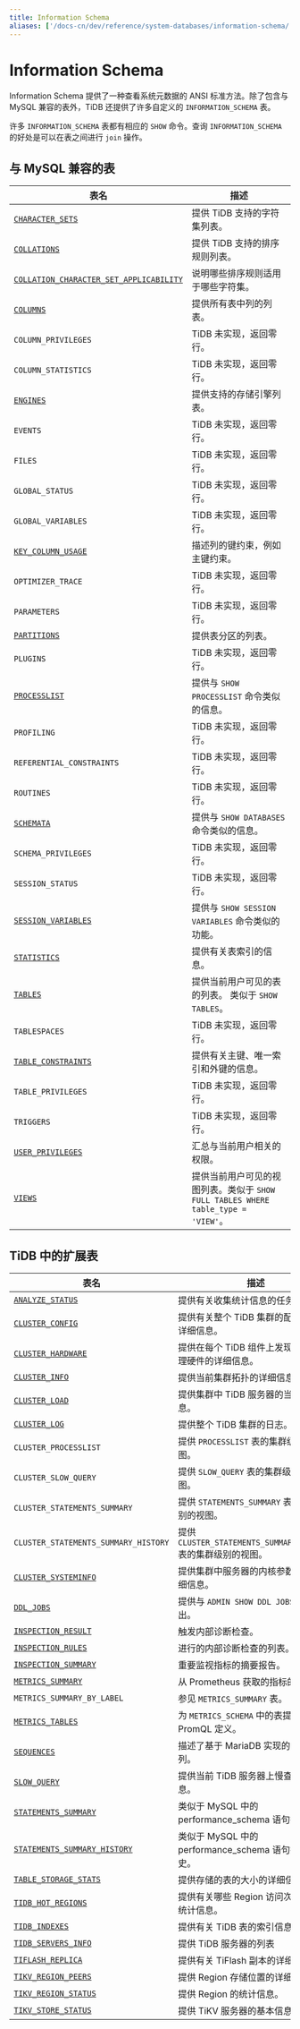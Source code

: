 ```yaml
---
title: Information Schema
aliases: ['/docs-cn/dev/reference/system-databases/information-schema/','/docs-cn/dev/reference/system-databases/information-schema/','/docs-cn/dev/system-tables/system-table-information-schema/','/zh/tidb/dev/system-table-information-schema/']
---
```


# Information Schema

Information Schema 提供了一种查看系统元数据的 ANSI 标准方法。除了包含与 MySQL 兼容的表外，TiDB 还提供了许多自定义的 `INFORMATION_SCHEMA` 表。

许多 `INFORMATION_SCHEMA` 表都有相应的 `SHOW` 命令。查询 `INFORMATION_SCHEMA` 的好处是可以在表之间进行 `join` 操作。

## 与 MySQL 兼容的表

| 表名                                                                                    | 描述                 |
|-----------------------------------------------------------------------------------------|-----------------------------|
| [`CHARACTER_SETS`](/information-schema/information-schema-character-sets.md)            | 提供 TiDB 支持的字符集列表。 |
| [`COLLATIONS`](/information-schema/information-schema-collations.md)                    | 提供 TiDB 支持的排序规则列表。 |
| [`COLLATION_CHARACTER_SET_APPLICABILITY`](/information-schema/information-schema-collation-character-set-applicability.md) | 说明哪些排序规则适用于哪些字符集。 |
| [`COLUMNS`](/information-schema/information-schema-columns.md)                          | 提供所有表中列的列表。 |
| `COLUMN_PRIVILEGES`                                                                     | TiDB 未实现，返回零行。 |
| `COLUMN_STATISTICS`                                                                     | TiDB 未实现，返回零行。 |
| [`ENGINES`](/information-schema/information-schema-engines.md)                          | 提供支持的存储引擎列表。 |
| `EVENTS`                                                                                | TiDB 未实现，返回零行。 |
| `FILES`                                                                                 | TiDB 未实现，返回零行。 |
| `GLOBAL_STATUS`                                                                         | TiDB 未实现，返回零行。 |
| `GLOBAL_VARIABLES`                                                                      | TiDB 未实现，返回零行。 |
| [`KEY_COLUMN_USAGE`](/information-schema/information-schema-key-column-usage.md)        | 描述列的键约束，例如主键约束。|
| `OPTIMIZER_TRACE`                                                                       | TiDB 未实现，返回零行。 |
| `PARAMETERS`                                                                            | TiDB 未实现，返回零行。 |
| [`PARTITIONS`](/information-schema/information-schema-partitions.md)                    | 提供表分区的列表。 |
| `PLUGINS`                                                                               | TiDB 未实现，返回零行。 |
| [`PROCESSLIST`](/information-schema/information-schema-processlist.md)                  | 提供与 `SHOW PROCESSLIST` 命令类似的信息。 |
| `PROFILING`                                                                             | TiDB 未实现，返回零行。 |
| `REFERENTIAL_CONSTRAINTS`                                                               | TiDB 未实现，返回零行。 |
| `ROUTINES`                                                                              | TiDB 未实现，返回零行。 |
| [`SCHEMATA`](/information-schema/information-schema-schemata.md)                        | 提供与 `SHOW DATABASES` 命令类似的信息。 |
| `SCHEMA_PRIVILEGES`                                                                     | TiDB 未实现，返回零行。 |
| `SESSION_STATUS`                                                                        | TiDB 未实现，返回零行。 |
| [`SESSION_VARIABLES`](/information-schema/information-schema-session-variables.md)      | 提供与 `SHOW SESSION VARIABLES` 命令类似的功能。|
| [`STATISTICS`](/information-schema/information-schema-statistics.md)                    | 提供有关表索引的信息。 |
| [`TABLES`](/information-schema/information-schema-tables.md)                            | 提供当前用户可见的表的列表。 类似于 `SHOW TABLES`。 |
| `TABLESPACES`                                                                           | TiDB 未实现，返回零行。 |
| [`TABLE_CONSTRAINTS`](/information-schema/information-schema-table-constraints.md)      | 提供有关主键、唯一索引和外键的信息。 |
| `TABLE_PRIVILEGES`                                                                      | TiDB 未实现，返回零行。 |
| `TRIGGERS`                                                                              | TiDB 未实现，返回零行。 |
| [`USER_PRIVILEGES`](/information-schema/information-schema-user-privileges.md)          | 汇总与当前用户相关的权限。 |
| [`VIEWS`](/information-schema/information-schema-views.md)                              | 提供当前用户可见的视图列表。类似于 `SHOW FULL TABLES WHERE table_type = 'VIEW'`。 |

## TiDB 中的扩展表

| 表名                                                                                    | 描述 |
|-----------------------------------------------------------------------------------------|-------------|
| [`ANALYZE_STATUS`](/information-schema/information-schema-analyze-status.md)            | 提供有关收集统计信息的任务的信息。 |
| [`CLUSTER_CONFIG`](/information-schema/information-schema-cluster-config.md)            | 提供有关整个 TiDB 集群的配置设置的详细信息。 |
| [`CLUSTER_HARDWARE`](/information-schema/information-schema-cluster-info.md)            | 提供在每个 TiDB 组件上发现的底层物理硬件的详细信息。 |
| [`CLUSTER_INFO`](/information-schema/information-schema-cluster-info.md)                | 提供当前集群拓扑的详细信息。 |
| [`CLUSTER_LOAD`](/information-schema/information-schema-cluster-load.md)                | 提供集群中 TiDB 服务器的当前负载信息。 |
| [`CLUSTER_LOG`](/information-schema/information-schema-cluster-log.md)                  | 提供整个 TiDB 集群的日志。 |
| `CLUSTER_PROCESSLIST`                                                                   | 提供 `PROCESSLIST` 表的集群级别的视图。 |
| `CLUSTER_SLOW_QUERY`                                                                    | 提供 `SLOW_QUERY` 表的集群级别的视图。 |
| `CLUSTER_STATEMENTS_SUMMARY`                                                            | 提供 `STATEMENTS_SUMMARY` 表的集群级别的视图。 |
| `CLUSTER_STATEMENTS_SUMMARY_HISTORY`                                                    | 提供 `CLUSTER_STATEMENTS_SUMMARY_HISTORY` 表的集群级别的视图。 |
| [`CLUSTER_SYSTEMINFO`](/information-schema/information-schema-cluster-systeminfo.md)    | 提供集群中服务器的内核参数配置的详细信息。 |
| [`DDL_JOBS`](/information-schema/information-schema-ddl-jobs.md)                        | 提供与 `ADMIN SHOW DDL JOBS` 类似的输出。 |
| [`INSPECTION_RESULT`](/information-schema/information-schema-inspection-result.md)      | 触发内部诊断检查。 |
| [`INSPECTION_RULES`](/information-schema/information-schema-inspection-rules.md)        | 进行的内部诊断检查的列表。 |
| [`INSPECTION_SUMMARY`](/information-schema/information-schema-inspection-summary.md)    | 重要监视指标的摘要报告。 |
| [`METRICS_SUMMARY`](/information-schema/information-schema-metrics-summary.md)          | 从 Prometheus 获取的指标的摘要。 |
| `METRICS_SUMMARY_BY_LABEL`                                                              | 参见 `METRICS_SUMMARY` 表。 |
| [`METRICS_TABLES`](/information-schema/information-schema-metrics-tables.md)            | 为 `METRICS_SCHEMA` 中的表提供 PromQL 定义。 |
| [`SEQUENCES`](/information-schema/information-schema-sequences.md)                      | 描述了基于 MariaDB 实现的 TiDB 序列。 |
| [`SLOW_QUERY`](/information-schema/information-schema-slow-query.md)                    | 提供当前 TiDB 服务器上慢查询的信息。 |
| [`STATEMENTS_SUMMARY`](/statement-summary-tables.md)                                    | 类似于 MySQL 中的 performance_schema 语句摘要。 |
| [`STATEMENTS_SUMMARY_HISTORY`](/statement-summary-tables.md)                            | 类似于 MySQL 中的 performance_schema 语句摘要历史。 |
| [`TABLE_STORAGE_STATS`](/information-schema/information-schema-table-storage-stats.md)  | 提供存储的表的大小的详细信息。 |
| [`TIDB_HOT_REGIONS`](/information-schema/information-schema-tidb-hot-regions.md)        | 提供有关哪些 Region 访问次数最多的统计信息。|
| [`TIDB_INDEXES`](/information-schema/information-schema-tidb-indexes.md)                | 提供有关 TiDB 表的索引信息。 |
| [`TIDB_SERVERS_INFO`](/information-schema/information-schema-tidb-servers-info.md)      | 提供 TiDB 服务器的列表 |
| [`TIFLASH_REPLICA`](/information-schema/information-schema-tiflash-replica.md)          | 提供有关 TiFlash 副本的详细信息。 |
| [`TIKV_REGION_PEERS`](/information-schema/information-schema-tikv-region-peers.md)      | 提供 Region 存储位置的详细信息。 |
| [`TIKV_REGION_STATUS`](/information-schema/information-schema-tikv-region-status.md)    | 提供 Region 的统计信息。 |
| [`TIKV_STORE_STATUS`](/information-schema/information-schema-tikv-store-status.md)      | 提供 TiKV 服务器的基本信息。 |
